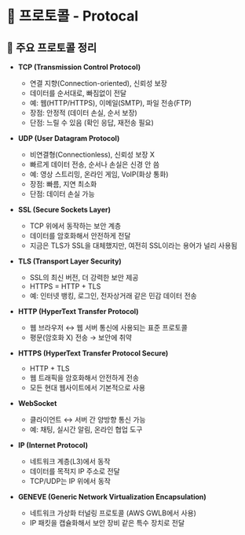 # 🚀 프로토콜 - Protocal

## 📌 주요 프로토콜 정리

- **TCP (Transmission Control Protocol)**

  - 연결 지향(Connection-oriented), 신뢰성 보장
  - 데이터를 순서대로, 빠짐없이 전달
  - 예: 웹(HTTP/HTTPS), 이메일(SMTP), 파일 전송(FTP)
  - 장점: 안정적 (데이터 손실, 순서 보장)
  - 단점: 느릴 수 있음 (확인 응답, 재전송 필요)

- **UDP (User Datagram Protocol)**

  - 비연결형(Connectionless), 신뢰성 보장 X
  - 빠르게 데이터 전송, 순서나 손실은 신경 안 씀
  - 예: 영상 스트리밍, 온라인 게임, VoIP(화상 통화)
  - 장점: 빠름, 지연 최소화
  - 단점: 데이터 손실 가능

- **SSL (Secure Sockets Layer)**

  - TCP 위에서 동작하는 보안 계층
  - 데이터를 암호화해서 안전하게 전달
  - 지금은 TLS가 SSL을 대체했지만, 여전히 SSL이라는 용어가 널리 사용됨

- **TLS (Transport Layer Security)**

  - SSL의 최신 버전, 더 강력한 보안 제공
  - HTTPS = HTTP + TLS
  - 예: 인터넷 뱅킹, 로그인, 전자상거래 같은 민감 데이터 전송

- **HTTP (HyperText Transfer Protocol)**

  - 웹 브라우저 ↔ 웹 서버 통신에 사용되는 표준 프로토콜
  - 평문(암호화 X) 전송 → 보안에 취약

- **HTTPS (HyperText Transfer Protocol Secure)**

  - HTTP + TLS
  - 웹 트래픽을 암호화해서 안전하게 전송
  - 모든 현대 웹사이트에서 기본적으로 사용

- **WebSocket**

  - 클라이언트 ↔ 서버 간 양방향 통신 가능
  - 예: 채팅, 실시간 알림, 온라인 협업 도구

- **IP (Internet Protocol)**

  - 네트워크 계층(L3)에서 동작
  - 데이터를 목적지 IP 주소로 전달
  - TCP/UDP는 IP 위에서 동작

- **GENEVE (Generic Network Virtualization Encapsulation)**
  - 네트워크 가상화 터널링 프로토콜 (AWS GWLB에서 사용)
  - IP 패킷을 캡슐화해서 보안 장비 같은 특수 장치로 전달
